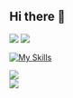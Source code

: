 ## Hi there 👋

[![](https://visitcount.itsvg.in/api?id=marcy-ot&icon=0&color=13)](https://visitcount.itsvg.in)
[![](https://img.shields.io/badge/-Zenn-000?style=flat&logo=zenn)](https://zenn.dev/mabo)

[![My Skills](https://skillicons.dev/icons?i=php,laravel,ts,vue,dart,flutter,go,aws,mysql,docker,linux&perline=12)](https://skillicons.dev)


![](https://github-readme-streak-stats.herokuapp.com/?user=marcy-ot&theme=calm_pink&hide_border=true)<br/>
![](https://github-readme-stats.vercel.app/api/top-langs/?username=marcy-ot&theme=calm_pink&hide_border=true&include_all_commits=false&count_private=true&layout=compact)


<!-- Proudly created with GPRM ( https://gprm.itsvg.in ) -->

<!--
**marcy-ot/marcy-ot** is a ✨ _special_ ✨ repository because its `README.md` (this file) appears on your GitHub profile.

Here are some ideas to get you started:

- 🔭 I’m currently working on ...
- 🌱 I’m currently learning ...
- 👯 I’m looking to collaborate on ...
- 🤔 I’m looking for help with ...
- 💬 Ask me about ...
- 📫 How to reach me: ...
- 😄 Pronouns: ...
- ⚡ Fun fact: ...
- find skil imahttps://github.com/alexandresanlim/Badges4-README.md-Profile
-->
